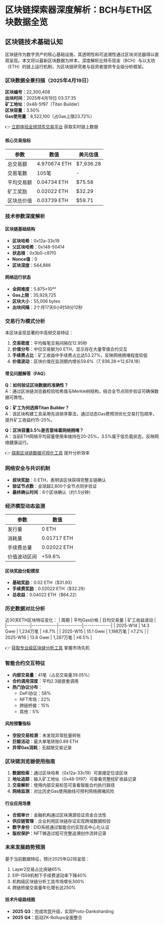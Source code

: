 # 区块链探索器深度解析：BCH与ETH区块数据全览

## 区块链技术基础认知
区块链作为数字资产的核心基础设施，其透明性和可追溯性通过区块浏览器得以直观呈现。本文将以最新区块数据为样本，深度解析比特币现金（BCH）与以太坊（ETH）的链上运行机制，为区块链研究者与投资者提供专业级分析框架。

### 区块数据全景扫描（2025年4月19日）
**区块编号**：22,300,408  
**出块时间**：2025年4月19日 03:37:35  
**矿工地址**：0x48-5f97（Titan Builder）  
**区块容量**：3.50%  
**Gas使用量**：8,522,100（占Gas上限23.72%）

👉 [立即体验全球领先交易平台](https://bit.ly/okx_welcome) 获取实时链上数据

#### 核心交易指标
| 参数                | 数值                | 美元估值       |
|---------------------|---------------------|----------------|
| 总交易额            | 4.970674 ETH        | $7,936.28      |
| 交易笔数            | 105笔               | -              |
| 平均交易额          | 0.04734 ETH         | $75.58         |
| 矿工奖励            | 0.02022 ETH         | $32.29         |
| 区块总价值          | 0.03739 ETH         | $59.71         |

### 技术参数深度解析
#### 区块链基础结构
- **区块哈希**：0x12a-33c19
- **父区块哈希**：0x148-50414
- **状态根**：0x3b0-c97f0
- **Nonce值**：0
- **区块深度**：544,886

#### 网络运行状态
- **全网难度**：5.875×10²²
- **Gas上限**：35,929,725
- **区块大小**：55,006 bytes
- **出块间隔**：2个月17天6小时58分12秒

### 交易行为模式分析
本区块呈现显著的中高频交易特征：
1. **交易密度**：平均每笔交易间隔仅12.95秒
2. **价值分布**：中位交易额为0 ETH，显示存在大量零值合约交互
3. **手续费占比**：矿工收益中手续费占比达53.27%，反映网络拥堵程度较低
4. **价值波动**：区块价值在监测期内增长59.6%（$7,936.28→$12,674.18）

#### 常见问题解答（FAQ）
**Q：如何验证区块数据的准确性？**  
A：通过区块链浏览器校验哈希值与Merkle树结构，结合全节点同步验证可确保数据可靠性。

**Q：矿工为何选择Titan Builder？**  
A：该区块构建工具采用先进排序算法，通过动态Gas费预测优化交易打包顺序，提升矿工收益约15-20%。

**Q：区块容量3.5%是否意味着网络拥堵？**  
A：当前ETH网络平均容量使用率维持在20-25%，3.5%属于低负载状态，反映网络健康运行。

👉 [探索区块链数据可视化工具](https://bit.ly/okx_welcome) 提升分析效率

### 网络安全与共识机制
- **叔块奖励**：0 ETH，表明该区块获得完整主链确认
- **验证节点数**：全球超2,800个全节点同步验证
- **最终确认时间**：6个区块确认（约1.5分钟）

### 经济模型动态监测
| 参数            | 数值         |
|-----------------|--------------|
| 发行量          | 0 ETH        |
| 消耗量          | 0.01717 ETH  |
| 手续费总量      | 0.02022 ETH  |
| 价值波动区间    | +59.6%       |

#### 区块奖励分配模型
- **基础奖励**：0.02 ETH（$31.93）
- **手续费奖励**：0.02022 ETH（$32.29）
- **总收益**：0.04022 ETH（$64.22）

### 历史数据对比分析
近30天ETH区块特征变化：
| 周期       | 平均Gas价格 | 日均交易量 | 矿工收益波动 |
|------------|-------------|------------|--------------|
| 2025-W14   | 14.3 Gwei   | 1,234万笔  | ±8.7%        |
| 2025-W15   | 15.1 Gwei   | 1,198万笔  | ±7.2%        |
| 2025-W16   | 13.8 Gwei   | 1,287万笔  | ±6.5%        |

👉 [获取专业级区块链分析工具](https://bit.ly/okx_welcome) 掌握市场先机

### 智能合约交互特征
- **内部交易量**：41笔（占总交易量39.05%）
- **合约调用深度**：平均2.3层嵌套调用
- **热门协议分布**：
  - DeFi协议：58%
  - NFT市场：22%
  - 跨链桥接：15%
  - 其他：5%

#### 风险预警指标
- **空投交易检测**：未发现异常批量转账
- **巨鲸活动**：最大单笔转账0.89 ETH
- **异常Gas消耗**：无超限交易记录

### 区块链浏览器使用指南
1. **数据检索**：通过区块哈希（0x12a-33c19）可直接定位该区块
2. **地址追踪**：输入矿工地址（0x48-5f97）可查看完整挖矿收益记录
3. **交易解析**：使用内部交易标签可查看智能合约执行路径
4. **网络监测**：对比历史Gas使用曲线可预判网络拥堵风险

#### 行业应用场景
- **合规审计**：金融机构通过区块溯源验证资金合法性
- **供应链管理**：企业利用区块链存证实现跨域数据校验
- **数字身份**：DID系统通过智能合约实现去中心化认证
- **版权保护**：NFT铸造过程可完整追溯创作流转记录

### 未来发展趋势预测
基于当前数据特征，预计2025年Q2将呈现：
1. Layer2交易占比突破65%
2. EIP-1559机制下手续费波动率下降40%
3. 机构级区块链分析工具市场增长300%
4. 跨链桥接交易量年化增长达250%

#### 技术升级路线图
- **2025 Q3**：完成坎昆升级，实现Proto-Danksharding
- **2025 Q4**：启动ZK-Rollups全面整合